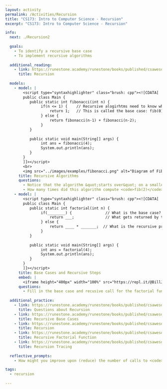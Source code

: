 ```yaml
---
layout: activity
permalink: /Activities/Recursion
title: "CS173: Intro to Computer Science - Recursion"
excerpt: "CS173: Intro to Computer Science - Recursion"

info:
  next: ./Recursion2
  
  goals: 
    - To identify a recursive base case
    - To implement recursive algorithms
  
  additional_reading:
    - link: https://runestone.academy/runestone/books/published/csawesome/Unit10-Recursion/topic-10-1-recursion.html
      title: Recursion      
      
  models:
    - model: |
        <script type="syntaxhighlighter" class="brush: cpp"><![CDATA[        
        public class Main {
           public static int fibonacci(int n) {
                if(n <= 1) {    // Recursive alogirhtms need to know when to stop!
                    return 1;   // This is called the base case: fib(0) = fib(1) = 1
                } else {
                    return fibonacci(n-1) + fibonacci(n-2);
                }
           }
           
           public static void main(String[] args) {
                int ans = fibonacci(4);
                System.out.println(ans);
           }
        }
        ]]></script> 
        <br>
        <img src="../images/examples/fibonacci.png" alt="Diagram of Fibonacci Recursive Calls" />        
      title: Recursive Algorithms
      questions:
        - Notice that the algorithm &quot;starts over&quot; on a smaller part of the array after each guess.  This is a hallmark of a &quot;recursive algorithm.&quot;  They are like loops.  Do you think this approach requires more or less code to write than a non-recursive version?  Why or why not?
        - How many times did this algorithm compute <code>fib(2)</code>?
    - model: |
        <script type="syntaxhighlighter" class="brush: cpp"><![CDATA[        
        public class Main {
           public static int factorial(int n) {
                if(________) {               // What is the base case?
                    return ___;              // What gets returned by the base case?
                } else {
                    return ____ * _______;  // What is the recursive procedure?
                }
           }
           
           public static void main(String[] args) {
                int ans = factorial(4);
                System.out.println(ans);
           }
        }
        ]]></script>       
      title: Base Cases and Recursive Steps
      embed: |
        <iframe height="400px" width="100%" src="https://repl.it/@BillJr99/JavaFirstExample?lite=true" scrolling="no" frameborder="no" allowtransparency="true" allowfullscreen="true" sandbox="allow-forms allow-pointer-lock allow-popups allow-same-origin allow-scripts allow-modals"></iframe>       
      questions:
        - Fill in the base case and recusive call for the factorial function, and try running it!
        
  additional_practice:
    - link: https://runestone.academy/runestone/books/published/csawesome/Unit10-Recursion/rEasyMC.html
      title: Questions about Recursion
    - link: https://runestone.academy/runestone/books/published/csawesome/Unit10-Recursion/rBasePractice.html 
      title: Recursive Base Cases
    - link: https://runestone.academy/runestone/books/published/csawesome/Unit10-Recursion/recursionCodePractice.html 
      title: Recursion
    - link: https://runestone.academy/runestone/books/published/csawesome/Unit10-Recursion/topic-10-1-recursion-day1.html#factorial-method
      title: Recursive Factorial Function
    - link: https://runestone.academy/runestone/books/published/csawesome/Unit10-Recursion/topic-10-1-recursion-challenge.html
      title: Recursion Tracing
      
  reflective_prompts:
    - How might you improve upon (reduce) the number of calls to <code>fib(2)</code> in the Fibonacci example?

tags:
  - recursion
  
---
```


